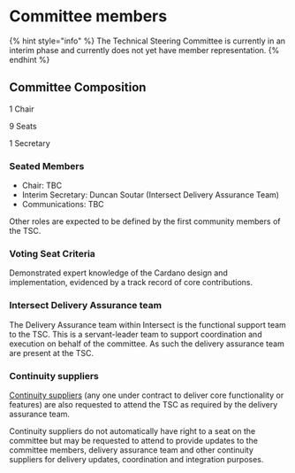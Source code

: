 # Committee members

{% hint style="info" %}
The Technical Steering Committee is currently in an interim phase and currently does not yet have member representation.&#x20;
{% endhint %}

## Committee Composition

1 Chair

9 Seats

1 Secretary

### Seated Members

* Chair: TBC
* Interim Secretary: Duncan Soutar (Intersect Delivery Assurance Team)
* Communications: TBC

Other roles are expected to be defined by the first community members of the TSC.&#x20;

### Voting Seat Criteria

Demonstrated expert knowledge of the Cardano design and implementation, evidenced by a track record of core contributions.

### Intersect Delivery Assurance team

The Delivery Assurance team within Intersect is the functional support team to the TSC. This is a servant-leader team to support coordination and execution on behalf of the committee. As such the delivery assurance team are present at the TSC. &#x20;

### Continuity suppliers

[Continuity suppliers](https://www.intersectmbo.org/news/cardano-continuity) (any one under contract to deliver core functionality or features) are also requested to attend the TSC as required by the delivery assurance team.

Continuity suppliers do not automatically have right to a seat on the committee but may be requested to attend to provide updates to the committee members, delivery assurance team and other continuity suppliers for delivery updates, coordination and integration purposes.&#x20;



